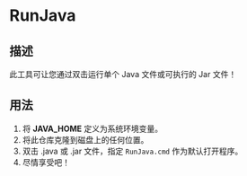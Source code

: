 # RunJava

## 描述

此工具可让您通过双击运行单个 Java 文件或可执行的 Jar 文件！

## 用法

1. 将 **JAVA_HOME** 定义为系统环境变量。
2. 将此仓库克隆到磁盘上的任何位置。
3. 双击 .java 或 .jar 文件，指定 `RunJava.cmd` 作为默认打开程序。
4. 尽情享受吧！